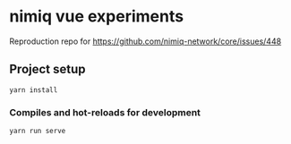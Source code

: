 # nimiq vue experiments

Reproduction repo for https://github.com/nimiq-network/core/issues/448

## Project setup
```
yarn install
```

### Compiles and hot-reloads for development
```
yarn run serve
```
